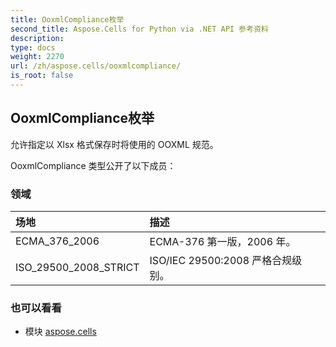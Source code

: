 ```yaml
---
title: OoxmlCompliance枚举
second_title: Aspose.Cells for Python via .NET API 参考资料
description:
type: docs
weight: 2270
url: /zh/aspose.cells/ooxmlcompliance/
is_root: false
---
```

## OoxmlCompliance枚举
允许指定以 Xlsx 格式保存时将使用的 OOXML 规范。



OoxmlCompliance 类型公开了以下成员：

### 领域
|场地|描述|
| :- | :- |
| ECMA_376_2006 | ECMA-376 第一版，2006 年。|
| ISO_29500_2008_STRICT | ISO/IEC 29500:2008 严格合规级别。|



### 也可以看看
* 模块 [aspose.cells](..)
